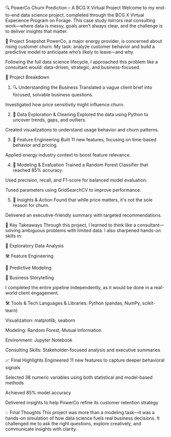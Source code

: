 🔍 PowerCo Churn Prediction – A BCG X Virtual Project
Welcome to my end-to-end data science project, completed through the BCG X Virtual Experience Program on Forage. This case study mirrors real consulting work—where data is messy, goals aren’t always clear, and the challenge is to deliver insights that matter.

🚀 Project Snapshot
PowerCo, a major energy provider, is concerned about rising customer churn. My task: analyze customer behavior and build a predictive model to anticipate who’s likely to leave—and why.

Following the full data science lifecycle, I approached this problem like a consultant would: data-driven, strategic, and business-focused.

📌 Project Breakdown
1. 🔍 Understanding the Business
Translated a vague client brief into focused, solvable business questions.

Investigated how price sensitivity might influence churn.

2. 🧹 Data Exploration & Cleaning
Explored the data using Python to uncover trends, gaps, and outliers.

Created visualizations to understand usage behavior and churn patterns.

3. 🧠 Feature Engineering
Built 11 new features, focusing on time-based behavior and pricing.

Applied energy industry context to boost feature relevance.

4. 🤖 Modeling & Evaluation
Trained a Random Forest Classifier that reached 85% accuracy.

Used precision, recall, and F1-score for balanced model evaluation.

Tuned parameters using GridSearchCV to improve performance.

5. 💼 Insights & Action
Found that while price matters, it's not the sole reason for churn.

Delivered an executive-friendly summary with targeted recommendations.

🎯 Key Takeaways
Through this project, I learned to think like a consultant—solving ambiguous problems with limited data. I also sharpened hands-on skills in:

🔎 Exploratory Data Analysis

🛠️ Feature Engineering

🤖 Predictive Modeling

💬 Business Storytelling

I completed the entire pipeline independently, as it would be done in a real-world client engagement.

🛠️ Tools & Tech
Languages & Libraries: Python (pandas, NumPy, scikit-learn)

Visualization: matplotlib, seaborn

Modeling: Random Forest, Mutual Information

Environment: Jupyter Notebook

Consulting Skills: Stakeholder-focused analysis and executive summaries

📈 Final Highlights
Engineered 11 new features to capture deeper behavioral signals

Selected 38 numeric variables using both statistical and model-based methods

Achieved 85% model accuracy

Delivered insights to help PowerCo refine its customer retention strategy

💡 Final Thoughts
This project was more than a modeling task—it was a hands-on simulation of how data science fuels real business decisions. It challenged me to ask the right questions, explore creatively, and communicate insights with clarity.
